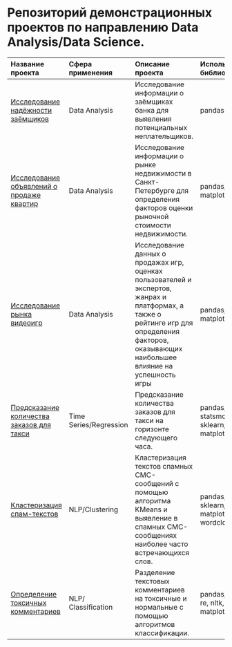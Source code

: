 # Репозиторий демонстрационных проектов по направлению Data Analysis/Data Science.

| Название проекта          |Сфера применения   |Описание проекта             | Используемые библиотеки     |
| :------------------------ |:----------------- |:----------------------------|:----------------------------|
| [Исследование надёжности заёмщиков](https://github.com/AlexeiGrib/yandex_empl/tree/main/Customer_outflow%20(analytics)) |Data Analysis| Исследование информации о заёмщиках банка для выявления потенциальных неплательщиков. |pandas|
| [Исследование объявлений о продаже квартир](https://github.com/AlexeiGrib/yandex_empl/tree/main/Real_estate_research%20(analytics)) |Data Analysis| Исследование информации о рынке недвижимости в Санкт-Петербурге для определения факторов оценки рыночной стоимости недвижимости. |pandas, matplotlib|
| [Исследование рынка видеоигр](https://github.com/AlexeiGrib/yandex_empl/tree/main/Videogames_research%20(analytics)) |Data Analysis| Исследование данных о продажах игр, оценках пользователей и экспертов, жанрах и платформах, а также о рейтинге игр для определения факторов, оказывающих наибольшее влияние на успешность игры |pandas, scipy, matplotlib|
| [Предсказание количества заказов для такси](https://github.com/AlexeiGrib/yandex_empl/tree/main/Time_Series_the_number_of_orders_prediction) |Time Series/Regression| Предсказание количества заказов для такси на горизонте следующего часа. |pandas, numpy, statsmodels, sklearn, matplotlib|
| [Кластеризация спам-текстов](https://github.com/AlexeiGrib/yandex_empl/tree/main/NLP_spam%20clustering) |NLP/Clustering|Кластеризация текстов спамных СМС-сообщений с помощью алгоритма KMeans и выявление в спамных СМС-сообщениях наиболее часто встречающихся слов. |pandas, re, nltk, sklearn, matplotlib, wordcloud|
| [Определение токсичных комментариев](https://github.com/AlexeiGrib/yandex_empl/tree/main/NLP_toxic_comments_classification) |NLP/Сlassification| Разделение текстовых комментариев на токсичные и нормальные с помощью алгоритмов классификации. |pandas, numpy, re, nltk, sklearn, matplotlib|
